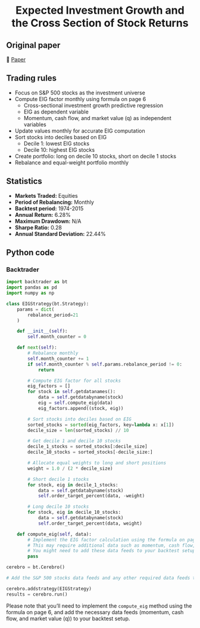<div align="center">
  <h1>Expected Investment Growth and the Cross Section of Stock Returns</h1>
</div>

## Original paper

📕 [Paper](https://papers.ssrn.com/sol3/papers.cfm?abstract_id=2882025)

## Trading rules

- Focus on S&P 500 stocks as the investment universe
- Compute EIG factor monthly using formula on page 6
    - Cross-sectional investment growth predictive regression
    - EIG as dependent variable
    - Momentum, cash flow, and market value (q) as independent variables
- Update values monthly for accurate EIG computation
- Sort stocks into deciles based on EIG
    - Decile 1: lowest EIG stocks
    - Decile 10: highest EIG stocks
- Create portfolio: long on decile 10 stocks, short on decile 1 stocks
- Rebalance and equal-weight portfolio monthly

## Statistics

- **Markets Traded:** Equities
- **Period of Rebalancing:** Monthly
- **Backtest period:** 1974-2015
- **Annual Return:** 6.28%
- **Maximum Drawdown:** N/A
- **Sharpe Ratio:** 0.28
- **Annual Standard Deviation:** 22.44%

## Python code

### Backtrader

```python
import backtrader as bt
import pandas as pd
import numpy as np

class EIGStrategy(bt.Strategy):
    params = dict(
        rebalance_period=21
    )

    def __init__(self):
        self.month_counter = 0

    def next(self):
        # Rebalance monthly
        self.month_counter += 1
        if self.month_counter % self.params.rebalance_period != 0:
            return

        # Compute EIG factor for all stocks
        eig_factors = []
        for stock in self.getdatanames():
            data = self.getdatabyname(stock)
            eig = self.compute_eig(data)
            eig_factors.append((stock, eig))

        # Sort stocks into deciles based on EIG
        sorted_stocks = sorted(eig_factors, key=lambda x: x[1])
        decile_size = len(sorted_stocks) // 10

        # Get decile 1 and decile 10 stocks
        decile_1_stocks = sorted_stocks[:decile_size]
        decile_10_stocks = sorted_stocks[-decile_size:]

        # Allocate equal weights to long and short positions
        weight = 1.0 / (2 * decile_size)

        # Short decile 1 stocks
        for stock, eig in decile_1_stocks:
            data = self.getdatabyname(stock)
            self.order_target_percent(data, -weight)

        # Long decile 10 stocks
        for stock, eig in decile_10_stocks:
            data = self.getdatabyname(stock)
            self.order_target_percent(data, weight)

    def compute_eig(self, data):
        # Implement the EIG factor calculation using the formula on page 6
        # This may require additional data such as momentum, cash flow, and market value (q)
        # You might need to add these data feeds to your backtest setup
        pass

cerebro = bt.Cerebro()

# Add the S&P 500 stocks data feeds and any other required data feeds to the cerebro instance

cerebro.addstrategy(EIGStrategy)
results = cerebro.run()
```

Please note that you’ll need to implement the `compute_eig` method using the formula on page 6, and add the necessary data feeds (momentum, cash flow, and market value (q)) to your backtest setup.